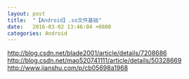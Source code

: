 ```yaml
---
layout: post
title:  "【Android】.so文件基础"
date:   2016-03-02 13:46:04 +0800
categories: Android
---
```


http://blog.csdn.net/blade2001/article/details/7208686
http://blog.csdn.net/mao520741111/article/details/50328669
http://www.jianshu.com/p/cb05698a1968